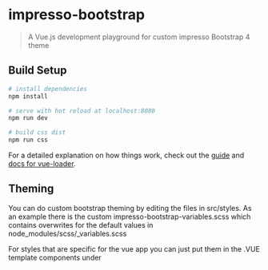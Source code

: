 # impresso-bootstrap

> A Vue.js development playground for custom impresso Bootstrap 4 theme

## Build Setup

``` bash
# install dependencies
npm install

# serve with hot reload at localhost:8080
npm run dev

# build css dist
npm run css
```

For a detailed explanation on how things work, check out the [guide](http://vuejs-templates.github.io/webpack/) and [docs for vue-loader](http://vuejs.github.io/vue-loader).

## Theming

You can do custom bootstrap theming by editing the files in src/styles. As an
example there is the custom impresso-bootstrap-variables.scss which contains
overwrites for the default values in node_modules/scss/_variables.scss

For styles that are specific for the vue app you can just put them in the
.VUE template components under <style scoped lang="scss">. These will then not
be compiled with the custom bootstrap theme

